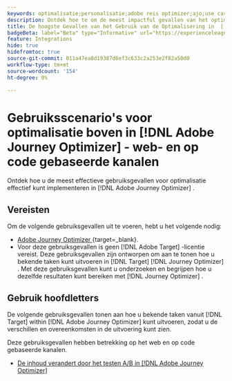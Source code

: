 ```yaml
---
keywords: optimalisatie;personalisatie;adobe reis optimizer;ajo;use cases;scenario's;web;code-based
description: Ontdek hoe te om de meest impactful gevallen van het optimalisatiegebruik in  [!DNL Adobe Journey Optimizer] effectief uit te voeren.
title: De hoogste Gevallen van het Gebruik van de Optimalisering in  [!DNL Adobe Journey Optimizer]  - Web en code-gebaseerde kanalen
badgeBeta: label="Beta" type="Informative" url="https://experienceleague.adobe.com/docs/target/using/introduction/intro.html#beta newtab=true" tooltip="Wat zijn de eigenschappen van Beta in  [!DNL Adobe Target]."
feature: Integrations
hide: true
hidefromtoc: true
source-git-commit: 011a47ea8d19387d6ef3c633c2a253e2f82a50d0
workflow-type: tm+mt
source-wordcount: '154'
ht-degree: 0%

---
```


# Gebruiksscenario&#39;s voor optimalisatie boven in [!DNL Adobe Journey Optimizer] - web- en op code gebaseerde kanalen

Ontdek hoe u de meest effectieve gebruiksgevallen voor optimalisatie effectief kunt implementeren in [!DNL Adobe Journey Optimizer] .

## Vereisten

Om de volgende gebruiksgevallen uit te voeren, hebt u het volgende nodig:

* [ Adobe Journey Optimizer ](https://experienceleague.adobe.com/en/docs/journey-optimizer/using/get-started/get-started) {target=_blank}.
* Voor deze gebruiksgevallen is geen [!DNL Adobe Target] -licentie vereist. Deze gebruiksgevallen zijn ontworpen om aan te tonen hoe u bekende taken kunt uitvoeren in [!DNL Target] [!DNL Journey Optimizer] . Met deze gebruiksgevallen kunt u onderzoeken en begrijpen hoe u dezelfde resultaten kunt bereiken met [!DNL Journey Optimizer] .

## Gebruik hoofdletters

De volgende gebruiksgevallen tonen aan hoe u bekende taken vanuit [!DNL Target] within [!DNL Adobe Journey Optimizer] kunt uitvoeren, zodat u de verschillen en overeenkomsten in de uitvoering kunt zien.

Deze gebruiksgevallen hebben betrekking op het web en op code gebaseerde kanalen.

* [De inhoud verandert door het testen A/B in  [!DNL Adobe Journey Optimizer]](/help/main/c-integrating-target-with-mac/ajo/content-change-using-ajo.md)